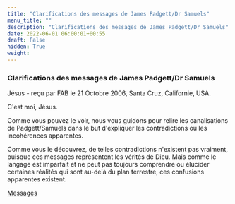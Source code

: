 ```yaml
---
title: "Clarifications des messages de James Padgett/Dr Samuels"
menu_title: ""
description: "Clarifications des messages de James Padgett/Dr Samuels"
date: 2022-06-01 06:00:01+00:55
draft: False
hidden: True
weight:
---
```

### Clarifications des messages de James Padgett/Dr Samuels

Jésus - reçu par FAB le 21 Octobre 2006, Santa Cruz, Californie, USA.

C'est moi, Jésus.

Comme vous pouvez le voir, nous vous guidons pour relire les canalisations de Padgett/Samuels dans le but d'expliquer les contradictions ou les incohérences apparentes.

Comme vous le découvrez, de telles contradictions n'existent pas vraiment, puisque ces messages représentent les vérités de Dieu. Mais comme le langage est imparfait et ne peut pas toujours comprendre ou élucider certaines réalités qui sont au-delà du plan terrestre, ces confusions apparentes existent.

[Messages](/fr-contemporary-messages/fr-contemporary-messages-by-date-order/fr-contemporary-messages-2006)

